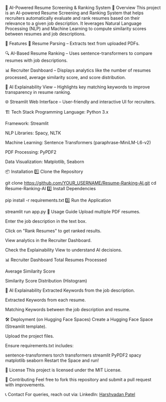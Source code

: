 📄 AI-Powered Resume Screening & Ranking System
🚀 Overview
This project is an AI-powered Resume Screening and Ranking System that helps recruiters automatically evaluate and rank resumes based on their relevance to a given job description. It leverages Natural Language Processing (NLP) and Machine Learning to compute similarity scores between resumes and job descriptions.

🎯 Features
📌 Resume Parsing – Extracts text from uploaded PDFs.

🔍 AI-Based Resume Ranking – Uses sentence-transformers to compare resumes with job descriptions.

📊 Recruiter Dashboard – Displays analytics like the number of resumes processed, average similarity score, and score distribution.

🧐 AI Explainability View – Highlights key matching keywords to improve transparency in resume ranking.

🌐 Streamlit Web Interface – User-friendly and interactive UI for recruiters.

🏗 Tech Stack
Programming Language: Python 3.x

Framework: Streamlit

NLP Libraries: Spacy, NLTK

Machine Learning: Sentence Transformers (paraphrase-MiniLM-L6-v2)

PDF Processing: PyPDF2

Data Visualization: Matplotlib, Seaborn

📦 Installation
1️⃣ Clone the Repository

git clone https://github.com/YOUR_USERNAME/Resume-Ranking-AI.git
cd Resume-Ranking-AI
2️⃣ Install Dependencies

pip install -r requirements.txt
3️⃣ Run the Application

streamlit run app.py
📌 Usage Guide
Upload multiple PDF resumes.

Enter the job description in the text box.

Click on "Rank Resumes" to get ranked results.

View analytics in the Recruiter Dashboard.

Check the Explainability View to understand AI decisions.

📊 Recruiter Dashboard
Total Resumes Processed

Average Similarity Score

Similarity Score Distribution (Histogram)

🤖 AI Explainability
Extracted Keywords from the job description.

Extracted Keywords from each resume.

Matching Keywords between the job description and resume.

🛠 Deployment (on Hugging Face Spaces)
Create a Hugging Face Space (Streamlit template).

Upload the project files.

Ensure requirements.txt includes:

sentence-transformers
torch
transformers
streamlit
PyPDF2
spacy
matplotlib
seaborn
Restart the Space and run!

📜 License
This project is licensed under the MIT License.

🙌 Contributing
Feel free to fork this repository and submit a pull request with improvements.

📞 Contact
For queries, reach out via:
LinkedIn: [Harshvadan Patel](https://www.linkedin.com/in/harshvadan-patel/)
